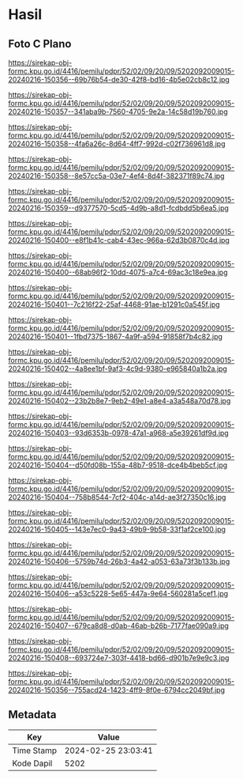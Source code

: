 # Hasil

## Foto C Plano

https://sirekap-obj-formc.kpu.go.id/4416/pemilu/pdpr/52/02/09/20/09/5202092009015-20240216-150356--69b76b54-de30-42f8-bd16-4b5e02cb8c12.jpg

https://sirekap-obj-formc.kpu.go.id/4416/pemilu/pdpr/52/02/09/20/09/5202092009015-20240216-150357--341aba9b-7560-4705-9e2a-14c58d19b760.jpg

https://sirekap-obj-formc.kpu.go.id/4416/pemilu/pdpr/52/02/09/20/09/5202092009015-20240216-150358--4fa6a26c-8d64-4ff7-992d-c02f736961d8.jpg

https://sirekap-obj-formc.kpu.go.id/4416/pemilu/pdpr/52/02/09/20/09/5202092009015-20240216-150358--8e57cc5a-03e7-4ef4-8d4f-382371f89c74.jpg

https://sirekap-obj-formc.kpu.go.id/4416/pemilu/pdpr/52/02/09/20/09/5202092009015-20240216-150359--d9377570-5cd5-4d9b-a8d1-fcdbdd5b6ea5.jpg

https://sirekap-obj-formc.kpu.go.id/4416/pemilu/pdpr/52/02/09/20/09/5202092009015-20240216-150400--e8f1b41c-cab4-43ec-966a-62d3b0870c4d.jpg

https://sirekap-obj-formc.kpu.go.id/4416/pemilu/pdpr/52/02/09/20/09/5202092009015-20240216-150400--68ab96f2-10dd-4075-a7c4-69ac3c18e9ea.jpg

https://sirekap-obj-formc.kpu.go.id/4416/pemilu/pdpr/52/02/09/20/09/5202092009015-20240216-150401--7c216f22-25af-4468-91ae-b1291c0a545f.jpg

https://sirekap-obj-formc.kpu.go.id/4416/pemilu/pdpr/52/02/09/20/09/5202092009015-20240216-150401--1fbd7375-1867-4a9f-a594-91858f7b4c82.jpg

https://sirekap-obj-formc.kpu.go.id/4416/pemilu/pdpr/52/02/09/20/09/5202092009015-20240216-150402--4a8ee1bf-9af3-4c9d-9380-e965840a1b2a.jpg

https://sirekap-obj-formc.kpu.go.id/4416/pemilu/pdpr/52/02/09/20/09/5202092009015-20240216-150402--23b2b8e7-9eb2-49e1-a8e4-a3a548a70d78.jpg

https://sirekap-obj-formc.kpu.go.id/4416/pemilu/pdpr/52/02/09/20/09/5202092009015-20240216-150403--93d6353b-0978-47a1-a968-a5e39261df9d.jpg

https://sirekap-obj-formc.kpu.go.id/4416/pemilu/pdpr/52/02/09/20/09/5202092009015-20240216-150404--d50fd08b-155a-48b7-9518-dce4b4beb5cf.jpg

https://sirekap-obj-formc.kpu.go.id/4416/pemilu/pdpr/52/02/09/20/09/5202092009015-20240216-150404--758b8544-7cf2-404c-a14d-ae3f27350c16.jpg

https://sirekap-obj-formc.kpu.go.id/4416/pemilu/pdpr/52/02/09/20/09/5202092009015-20240216-150405--143e7ec0-9a43-49b9-9b58-33f1af2ce100.jpg

https://sirekap-obj-formc.kpu.go.id/4416/pemilu/pdpr/52/02/09/20/09/5202092009015-20240216-150406--5759b74d-26b3-4a42-a053-63a73f3b133b.jpg

https://sirekap-obj-formc.kpu.go.id/4416/pemilu/pdpr/52/02/09/20/09/5202092009015-20240216-150406--a53c5228-5e65-447a-9e64-560281a5cef1.jpg

https://sirekap-obj-formc.kpu.go.id/4416/pemilu/pdpr/52/02/09/20/09/5202092009015-20240216-150407--679ca8d8-d0ab-46ab-b26b-7177fae090a9.jpg

https://sirekap-obj-formc.kpu.go.id/4416/pemilu/pdpr/52/02/09/20/09/5202092009015-20240216-150408--693724e7-303f-4418-bd66-d901b7e9e9c3.jpg

https://sirekap-obj-formc.kpu.go.id/4416/pemilu/pdpr/52/02/09/20/09/5202092009015-20240216-150356--755acd24-1423-4ff9-8f0e-6794cc2049bf.jpg


## Metadata

| Key        | Value               |
| ---------- | ------------------- |
| Time Stamp | 2024-02-25 23:03:41 |
| Kode Dapil | 5202                |



